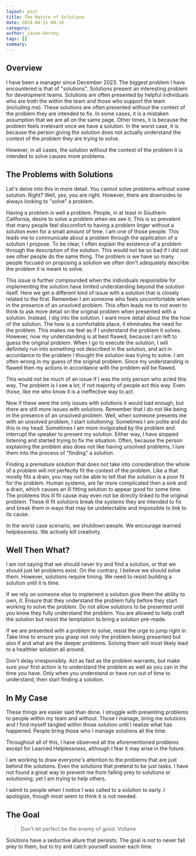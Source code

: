 ```yaml
---
layout: post
title: The Nature of Solutions
date: 2024-08-11 00:10
category: 
author: jason-kerney
tags: []
summary: 
---
```


## Overview ##

I have been a manager since December 2023. The biggest problem I have encountered is that of "solutions". Solutions present an interesting problem for development teams. Solutions are often presented by helpful individuals who are both the within the team and those who support the team (including me). These solutions are often presented without the context of the problem they are intended to fix. In some cases, it is a mistaken assumption that we are all on the same page. Other times, it is because the problem feels irrelevant once we have a solution. In the worst case, it is because the person giving the solution does not actually understand the context of the problem they are trying to solve.

However, in all cases, the solution without the context of the problem it is intended to solve causes more problems.

## The Problems with Solutions ##

Let's delve into this in more detail. You cannot solve problems without some solution. Right? Well, yes, you are right. However, there are downsides to always looking to "solve" a problem.

Having a problem is well a problem. People, in at least in Southern California, desire to solve a problem when we see it. This is so prevalent that many people feel discomfort to having a problem linger without a solution even for a small amount of time. I am one of those people. This leads me to communicate about a problem through the application of a solution I propose. To be clear, I often explain the existence of a problem through the description of the solution. This would not be so bad if I did not see other people do the same thing. The problem is we have so many people focused on proposing a solution we often don't adequately describe the problem it is meant to solve.

This issue is further compounded when the individuals responsible for implementing the solution have limited understanding beyond the solution itself. Here we get a different kind of issue with a solution that is closely related to the first. Remember I am someone who feels uncomfortable when in the presence of an unsolved problem. This often leads me to not even to think to ask more detail on the original problem when presented with a solution. Instead, I dig into the solution. I want more detail about the the how of the solution. The how is a comfortable place, it eliminates the need for the problem. This makes me feel as if I understand the problem it solves. However, now my understanding is at best flawed, because I am left to guess the original problem. When I go to execute the solution, I will definitely run into something not described in the solution, and act in accordance to the problem I thought the solution was trying to solve. I am often wrong in my guess of the original problem. Since my understanding is flawed then my actions in accordance with the problem will be flawed.

This would not be much of an issue if I was the only person who acted this way. The problem is I see a lot, if not majority of people act this way. Even those, like me who know it is a ineffective way to act.

Now if these were the only issues with solutions it would bad enough, but there are still more issues with solutions. Remember that I do not like being in the presence of an unsolved problem. Well, when someone presents me with an unsolved problem, I start solutioning. Sometimes I am polite and do this in my head. Sometimes I am more invigorated by the problem and interrupt the speaker to present my solution. Either way, I have stopped listening and started trying to fix the situation. Often, because the person explaining the problem also does not like having unsolved problems, I lure them into the process of "finding" a solution.

Finding a premature solution that does not take into consideration the whole of a problem will not perfectly fit the context of the problem. Like a that mostly fits a drain, you may not be able to tell that the solution is a poor fit for the problem. Human systems, are far more complicated then a sink and a drain, which causes an ill fitting solution to appear good for some time. The problems this ill fit cause may even not be directly linked to the original problem. These ill fit solutions break the systems they are intended to fix and break them in ways that may be undetectable and impossible to link to its cause.

In the worst case scenario, we shutdown people. We encourage learned helplessness. We actively kill creativity.

## Well Then What? ##

I am not saying that we should never try and find a solution, or that we should just let problems exist. On the contrary, I believe we should solve them. However, solutions require timing. We need to resist building a solution until it is time.

If we rely on someone else to implement a solution give them the ability to own, it. Ensure that they understand the problem fully before they start working to solve the problem. Do not allow solutions to be presented until you know they fully understand the problem. You are allowed to help craft the solution but resist the temptation to bring a solution pre-made.

If we are presented with a problem to solve, resist the urge to jump right in. Take time to ensure you grasp not only the problem being presented but also if and what are the deeper problems. Solving them will most likely lead to a healthier solution all around.

Don't delay irresponsibly. Act as fast as the problem warrants, but make sure your first action is to understand the problem as well as you can in the time you have. Only when you understand or have run out of time to understand, then start finding a solution.

## In My Case ##

These things are easier said than done. I struggle with presenting problems to people within my team and without. Those I manage, bring me solutions and I find myself tangled within those solution until I realize what has happened. People bring those who I manage solutions all the time.

Throughout all of this, I have observed all the aforementioned problems except for Learned Helplessness, although I fear it may arise in the future.

I am working to draw everyone's attention to the problems that are just behind the solutions. Even the solutions that pretend to be just tasks. I have not found a great way to prevent me from falling prey to solutions or solutioning, yet I am trying to help others.

I admit to people when I notice I was called to a solution to early. I apologize, though most seem to think it is not needed.

## The Goal ##

> Don't let perfect be the enemy of good.
> Voltaire

Solutions have a seductive allure that persists. The goal is not to never fall prey to them, but to try and catch yourself sooner each time.

